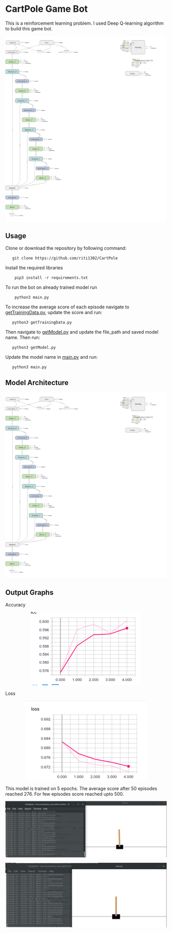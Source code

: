 # CartPole Game Bot

This is a reinforcement learning problem. I used Deep Q-learning algorithm to build this game bot.

<p align="center"> <img src="Model.png"/> </p>

## Usage
Clone or download the repository by following command:    
 
       git clone https://github.com/riti1302/CartPole    
Install the required libraries     

        pip3 install -r requirements.txt    
To run the bot on already trained model run    

        python3 main.py    
To increase the average score of each episode navigate to [getTrainingData.py](getTrainingData.py), update the score and run:     

       python3 getTrainingData.py     
Then navigate to [getModel.py](getModel.py) and update the file_path and saved model name. Then run:    

       python3 getModel.py      
Update the model name in [main.py](main.py) and run:     

       python3 main.py    


## Model Architecture
<p align="center"> <img src="Model.png"/> </p>

## Output Graphs
Accuracy
<p align="center"> <img src="accuracy.png"/> </p>

Loss
<p align="center"> <img src="loss.png"/> </p>

This model is trained on 5 epochs. The average score after 50 episodes reached 276. For few episodes score reached upto 500.

<p align="left"> <img src="score1.png"/> </p>
<p align="left"> <img src="score2.png"/> </p>
 


